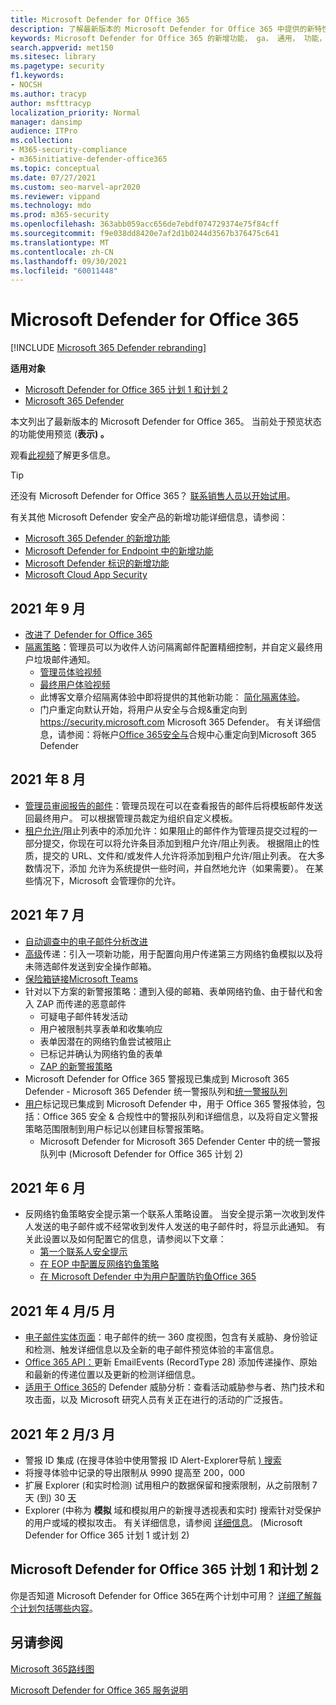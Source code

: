 ```yaml
---
title: Microsoft Defender for Office 365
description: 了解最新版本的 Microsoft Defender for Office 365 中提供的新特性和功能。
keywords: Microsoft Defender for Office 365 的新增功能， ga， 通用， 功能， 可用， 新增
search.appverid: met150
ms.sitesec: library
ms.pagetype: security
f1.keywords:
- NOCSH
ms.author: tracyp
author: msfttracyp
localization_priority: Normal
manager: dansimp
audience: ITPro
ms.collection:
- M365-security-compliance
- m365initiative-defender-office365
ms.topic: conceptual
ms.date: 07/27/2021
ms.custom: seo-marvel-apr2020
ms.reviewer: vippand
ms.technology: mdo
ms.prod: m365-security
ms.openlocfilehash: 363abb059acc656de7ebdf074729374e75f84cff
ms.sourcegitcommit: f9e038dd8420e7af2d1b0244d3567b376475c641
ms.translationtype: MT
ms.contentlocale: zh-CN
ms.lasthandoff: 09/30/2021
ms.locfileid: "60011448"
---
```

# <a name="whats-new-in-microsoft-defender-for-office-365"></a>Microsoft Defender for Office 365

[!INCLUDE [Microsoft 365 Defender rebranding](../includes/microsoft-defender-for-office.md)]

**适用对象**
- [Microsoft Defender for Office 365 计划 1 和计划 2](defender-for-office-365.md)
- [Microsoft 365 Defender](../defender/microsoft-365-defender.md)

本文列出了最新版本的 Microsoft Defender for Office 365。 当前处于预览状态的功能使用预览 (**表示) 。**

观看[此视频](https://www.youtube.com/watch?v=Tdz6KfruDGo&list=PL3ZTgFEc7LystRja2GnDeUFqk44k7-KXf&index=3)了解更多信息。

> [!TIP]
> 还没有 Microsoft Defender for Office 365？ [联系销售人员以开始试用](https://info.microsoft.com/ww-landing-M365SMB-web-contact.html)。

有关其他 Microsoft Defender 安全产品的新增功能详细信息，请参阅：

- [Microsoft 365 Defender 的新增功能](../defender/whats-new.md)
- [Microsoft Defender for Endpoint 中的新增功能](../defender-endpoint/whats-new-in-microsoft-defender-atp.md)
- [Microsoft Defender 标识的新增功能](/defender-for-identity/whats-new)
- [Microsoft Cloud App Security](/cloud-app-security/release-notes)

## <a name="september-2021"></a>2021 年 9 月

- [改进了 Defender for Office 365](https://techcommunity.microsoft.com/t5/microsoft-defender-for-office/improving-the-reporting-experience-in-microsoft-defender-for/ba-p/2760898)
- [隔离策略](quarantine-policies.md)：管理员可以为收件人访问隔离邮件配置精细控制，并自定义最终用户垃圾邮件通知。
  - [管理员体验视频](https://youtu.be/vnar4HowfpY)
  - [最终用户体验视频](https://youtu.be/s-vozLO43rI)
  - 此博客文章介绍隔离体验中即将提供的其他新功能： [简化隔离体验](https://techcommunity.microsoft.com/t5/microsoft-defender-for-office/simplifying-the-quarantine-experience/ba-p/2676388)。
  - 门户重定向默认开始，将用户从安全与合规&重定向到 <https://security.microsoft.com> Microsoft 365 Defender。 有关详细信息，请参阅：将帐户[Office 365安全与](/microsoft-365/security/defender/microsoft-365-security-mdo-redirection)合规中心重定向到Microsoft 365 Defender

## <a name="august-2021"></a>2021 年 8 月

- [管理员审阅报告的邮件](admin-review-reported-message.md)：管理员现在可以在查看报告的邮件后将模板邮件发送回最终用户。 可以根据管理员裁定为组织自定义模板。
- [租户允许/](manage-tenant-allows.md)阻止列表中的添加允许：如果阻止的邮件作为管理员提交过程的一部分提交，你现在可以将允许条目添加到租户允许/阻止列表。 根据阻止的性质，提交的 URL、文件和/或发件人允许将添加到租户允许/阻止列表。 在大多数情况下，添加 允许为系统提供一些时间，并自然地允许（如果需要）。 在某些情况下，Microsoft 会管理你的允许。

## <a name="july-2021"></a>2021 年 7 月

- [自动调查中的电子邮件分析改进](email-analysis-investigations.md)
- [高级](configure-advanced-delivery.md)传递：引入一项新功能，用于配置向用户传递第三方网络钓鱼模拟以及将未筛选邮件发送到安全操作邮箱。
- [保险箱链接Microsoft Teams](safe-links.md#safe-links-settings-for-microsoft-teams)
- 针对以下方案的新警报策略：遭到入侵的邮箱、表单网络钓鱼、由于替代和舍入 ZAP 而传递的恶意邮件
  - 可疑电子邮件转发活动
  - 用户被限制共享表单和收集响应
  - 表单因潜在的网络钓鱼尝试被阻止
  - 已标记并确认为网络钓鱼的表单
  - [ZAP 的新警报策略](../../compliance/new-defender-alert-policies.md)
- Microsoft Defender for Office 365 警报现已集成到 Microsoft 365 Defender - Microsoft 365 Defender 统一警报队列和[统一警报队列](../defender/investigate-alerts.md)
- [用户](user-tags.md)标记现已集成到 Microsoft Defender 中，用于 Office 365 警报体验，包括：Office 365 安全 & 合规性中的警报队列和详细信息，以及将自定义警报策略范围限制到用户标记以创建目标警报策略。 
  - Microsoft Defender for Microsoft 365 Defender Center 中的统一警报队列中 (Microsoft Defender for Office 365 计划 2) 

## <a name="june-2021"></a>2021 年 6 月

- 反网络钓鱼策略安全提示第一个联系人策略设置。 当安全提示第一次收到发件人发送的电子邮件或不经常收到发件人发送的电子邮件时，将显示此通知。 有关此设置以及如何配置它的信息，请参阅以下文章：
  - [第一个联系人安全提示](set-up-anti-phishing-policies.md#first-contact-safety-tip)
  - [在 EOP 中配置反网络钓鱼策略](configure-anti-phishing-policies-eop.md)
  - [在 Microsoft Defender 中为用户配置防钓鱼Office 365](configure-mdo-anti-phishing-policies.md)

## <a name="aprilmay-2021"></a>2021 年 4 月/5 月

- [电子邮件实体页面](mdo-email-entity-page.md)：电子邮件的统一 360 度视图，包含有关威胁、身份验证和检测、触发详细信息以及全新的电子邮件预览体验的丰富信息。
- [Office 365 API：](/office/office-365-management-api/office-365-management-activity-api-schema#email-message-events)更新 EmailEvents (RecordType 28) 添加传递操作、原始和最新的传递位置以及更新的检测详细信息。
- [适用于 Office 365](/microsoft-365/security/defender/threat-analytics)的 Defender 威胁分析：查看活动威胁参与者、热门技术和攻击面，以及 Microsoft 研究人员有关正在进行的活动的广泛报告。

## <a name="februarymarch-2021"></a>2021 年 2 月/3 月

- 警报 ID 集成 (在搜寻体验中使用警报 ID Alert-Explorer导航 [) 搜索](threat-explorer.md)
- 将搜寻体验中记录的导出限制从 9990 提高至 200，000 [](threat-explorer.md)
- 扩展 Explorer (和实时检测) 试用租户的数据保留和搜索限制，从之前限制 7 天 (到) 30 [天](threat-explorer.md)
- Explorer (中称为 **模拟** 域和模拟用户的新搜寻透视表和实时) 搜索针对受保护的用户或域的模拟攻击。 有关详细信息，请参阅 [详细信息](threat-explorer.md#view-phishing-emails-sent-to-impersonated-users-and-domains)。  (Microsoft Defender for Office 365 计划 1 或计划 2) 


## <a name="microsoft-defender-for-office-365-plan-1-and-plan-2"></a>Microsoft Defender for Office 365 计划 1 和计划 2

你是否知道 Microsoft Defender for Office 365在两个计划中可用？ [详细了解每个计划包括哪些内容](defender-for-office-365.md#microsoft-defender-for-office-365-plan-1-and-plan-2)。

## <a name="see-also"></a>另请参阅

[Microsoft 365路线图](https://www.microsoft.com/microsoft-365/roadmap)

[Microsoft Defender for Office 365 服务说明](/office365/servicedescriptions/office-365-advanced-threat-protection-service-description)
